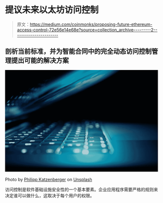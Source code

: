 # 提议未来以太坊访问控制

> 原文：<https://medium.com/coinmonks/proposing-future-ethereum-access-control-72e56e14e68e?source=collection_archive---------2----------------------->

## 剖析当前标准，并为智能合同中的完全动态访问控制管理提出可能的解决方案

![](img/c1c68f8a4c7bfc2a8a94272169525495.png)

Photo by [Philipp Katzenberger](https://unsplash.com/@fantasyflip?utm_source=unsplash&utm_medium=referral&utm_content=creditCopyText) on [Unsplash](https://unsplash.com/s/photos/security?utm_source=unsplash&utm_medium=referral&utm_content=creditCopyText)

访问控制是软件基础设施安全性的一个基本要素。企业应用程序需要严格的规则来决定谁可以做什么，这取决于每个用户的权限。